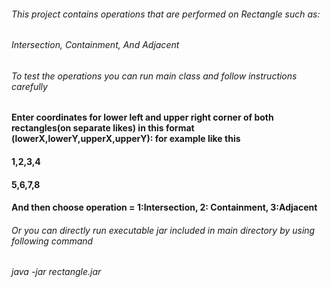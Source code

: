 ###### This project contains operations that are performed on Rectangle such as:
###### Intersection, Containment, And Adjacent

###### To test the operations you can run main class and follow instructions carefully
#### Enter coordinates for lower left and upper right corner of both rectangles(on separate likes) in this format (lowerX,lowerY,upperX,upperY): for example like this
#### 1,2,3,4
#### 5,6,7,8
#### And then choose operation = 1:Intersection, 2: Containment, 3:Adjacent

###### Or you can directly run executable jar included in main directory by using following command
###### java -jar rectangle.jar
